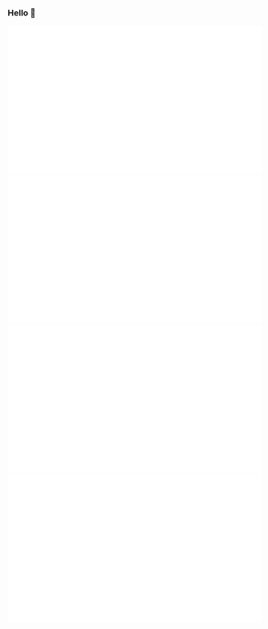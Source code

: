 ### Hello 👋

![](https://raw.githubusercontent.com/TT432/github-stats/master/generated/overview.svg#gh-dark-mode-only)
![](https://raw.githubusercontent.com/TT432/github-stats/master/generated/overview.svg#gh-light-mode-only)
![](https://raw.githubusercontent.com/TT432/github-stats/master/generated/languages.svg#gh-dark-mode-only)
![](https://raw.githubusercontent.com/TT432/github-stats/master/generated/languages.svg#gh-light-mode-only)
